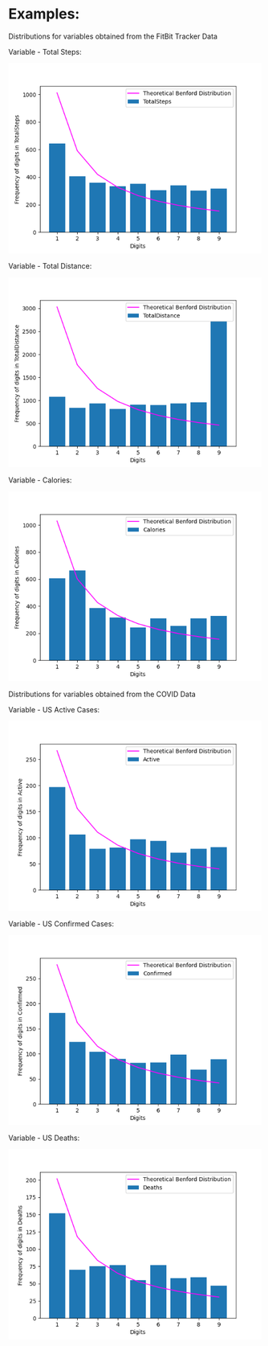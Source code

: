 <h1>Examples:</h1>

Distributions for variables obtained from the FitBit Tracker Data

Variable - Total Steps:

![](FitBit_graphs/TotalSteps.png)

Variable - Total Distance:

![](FitBit_graphs/TotalDistance.png)

Variable - Calories:

![](FitBit_graphs/Calories.png)

Distributions for variables obtained from the COVID Data

Variable - US Active Cases:

![](COVID_graphs/US/Active.png)

Variable - US Confirmed Cases:

![](COVID_graphs/US/Confirmed.png)

Variable - US Deaths:

![](COVID_graphs/US/Deaths.png)